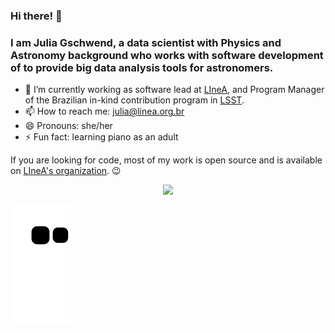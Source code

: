 ### Hi there! 👋
### I am Julia Gschwend, a data scientist with Physics and Astronomy background who works with software development of to provide big data analysis tools for astronomers.

- 🔭 I’m currently working as software lead at [LIneA](http://linea.org.br), and Program Manager of the Brazilian in-kind contribution program in [LSST](https://www.lsst.org/). 
- 📫 How to reach me: [julia@linea.org.br](mailto:julia@linea.org.br)   
- 😄 Pronouns: she/her
- ⚡ Fun fact: learning piano as an adult

If you are looking for code, most of my work is open source and is available on [LIneA's organization](https://github.com/linea-it). 😉


<div align="center">
  <img src="https://github-readme-stats-git-masterrstaa-rickstaa.vercel.app/api?username=gschwend&show_icons=true&theme=dark&hide_border=true" > <!--width="-54.25%">
  <img src="https://github-readme-stats-git-masterrstaa-rickstaa.vercel.app/api/top-langs?username=gschwend&layout=compact&theme=dark&hide_border=true" width="45.25%"> --> 
</div>


<!--
<div align="center">
  <a href="https://github.com/gschwend">
  <img height="150em" src="https://github-readme-stats.vercel.app/api?username=gschwend&show_icons=true&theme=dark&include_all_commits=true&count_private=false"/>
  <img height="150em"  src="https://github-readme-stats.vercel.app/api/top-langs/?username=gschwend&layout=compact&langs_count=7&theme=dark"/>
</div>
  -->



![Snake animation](https://github.com/gschwend/gschwend/blob/output/github-contribution-grid-snake.svg) 

  
  
 <!--
<div style="display: inline_block"><br>
  <img align="center" alt="Rafa-Js" height="30" width="40" src="https://raw.githubusercontent.com/devicons/devicon/master/icons/javascript/javascript-plain.svg">
  <img align="center" alt="Rafa-Ts" height="30" width="40" src="https://raw.githubusercontent.com/devicons/devicon/master/icons/typescript/typescript-plain.svg">
  <img align="center" alt="Rafa-React" height="30" width="40" src="https://raw.githubusercontent.com/devicons/devicon/master/icons/react/react-original.svg">
  <img align="center" alt="Rafa-HTML" height="30" width="40" src="https://raw.githubusercontent.com/devicons/devicon/master/icons/html5/html5-original.svg">
  <img align="center" alt="Rafa-CSS" height="30" width="40" src="https://raw.githubusercontent.com/devicons/devicon/master/icons/css3/css3-original.svg">
  <img align="center" alt="Rafa-Python" height="30" width="40" src="https://raw.githubusercontent.com/devicons/devicon/master/icons/python/python-original.svg">
  <img align="center" alt="Rafa-Csharp" height="30" width="40" src="https://raw.githubusercontent.com/devicons/devicon/master/icons/csharp/csharp-original.svg">
  <img align="right" alt="Rafa-pic" height="150" style="border-radius:50px;" src="https://media.discordapp.net/attachments/639956127056134178/890373478988013628/Publicacoes_Instagram_1_1.png?width=676&height=676">
</div>
  
  ##
 
<div> 
  <a href="https://www.youtube.com/channel/UC_-uuuZbY0AAt9CViNzvc-Q" target="_blank"><img src="https://img.shields.io/badge/YouTube-FF0000?style=for-the-badge&logo=youtube&logoColor=white" target="_blank"></a>
  <a href="https://instagram.com/rafaballerini" target="_blank"><img src="https://img.shields.io/badge/-Instagram-%23E4405F?style=for-the-badge&logo=instagram&logoColor=white" target="_blank"></a>
 	<a href="https://www.twitch.tv/rafaballerinii" target="_blank"><img src="https://img.shields.io/badge/Twitch-9146FF?style=for-the-badge&logo=twitch&logoColor=white" target="_blank"></a>
 <a href="https://discord.gg/wagxzStdcR" target="_blank"><img src="https://img.shields.io/badge/Discord-7289DA?style=for-the-badge&logo=discord&logoColor=white" target="_blank"></a> 
  <a href = "mailto:contatorafaballerini@gmail.com"><img src="https://img.shields.io/badge/-Gmail-%23333?style=for-the-badge&logo=gmail&logoColor=white" target="_blank"></a>
  <a href="https://www.linkedin.com/in/rafaella-ballerini-45875016a" target="_blank"><img src="https://img.shields.io/badge/-LinkedIn-%230077B5?style=for-the-badge&logo=linkedin&logoColor=white" target="_blank"></a> 
 
  ![Snake animation](https://github.com/rafaballerini/rafaballerini/blob/output/github-contribution-grid-snake.svg)
 
</div>
 -->

  
<!--
**juliagschwend/juliagschwend** is a ✨ _special_ ✨ repository because its `README.md` (this file) appears on your GitHub profile.

Here are some ideas to get you started:

- 🔭 I’m currently working on software and systems to support Astronomy.
- 🌱 I’m currently learning ...
- 👯 I’m looking to collaborate on ...
- 🤔 I’m looking for help with ...
- 💬 Ask me about ...
- 📫 How to reach me: julia@linea.org.br  
- 😄 Pronouns: she/her
- ⚡ Fun fact: learning piano as an adult
-->
